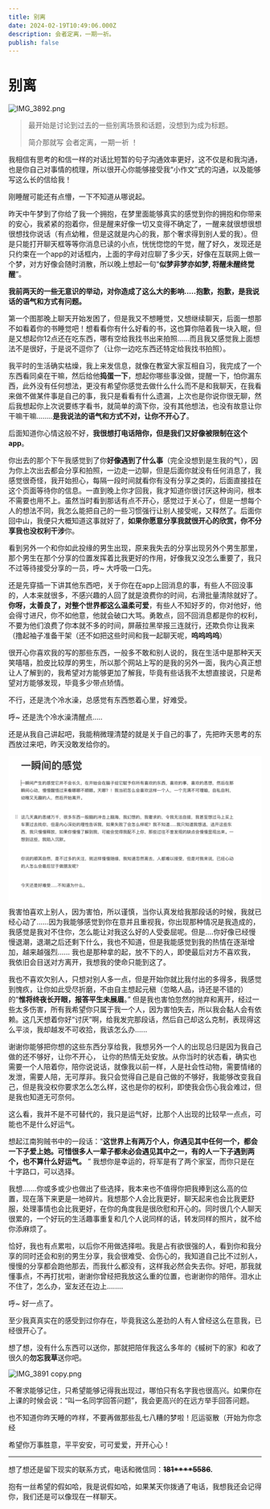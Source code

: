 ```yaml
---
title: 别离
date: 2024-02-19T10:49:06.000Z
description: 会者定离，一期一祈。
publish: false
---
```

# 别离
![IMG_3892.png](../../images/f0b9e5b18dfa6b3648d7e2e56be77e44.png)

> 最开始是讨论到过去的一些别离场景和话题，没想到为成为标题。
> 
> 简介那就写 会者定离，一期一祈 ！


我相信有思考的和信一样的对话比短暂的句子沟通效率更好，这不仅是和我沟通，也是你自己对事情的梳理，所以很开心你能够接受我“小作文”式的沟通，以及能够写这么长的信给我！

刚睡醒可能还有点懵，一下不知道从哪说起。

昨天中午梦到了你给了我一个拥抱，在梦里面能够真实的感觉到你的拥抱和你带来的安心，我紧紧的抱着你，但是醒来好像一切又变得不确定了，一醒来就很想很想很想找你说话（有点幼稚，但是这就是内心的我，那个奢求得到别人爱的我）。但是只能打开聊天框等等你消息已读的小点，恍恍惚惚的午觉，醒了好久，发现还是只约束在一个app的对话框内，上面的字母对应聊了多少天，好像在互联网上做一个梦，对方好像会随时消散，所以晚上想起一句“**似梦非梦亦如梦, 将醒未醒终觉醒**”。

**我前两天的一些无意识的举动，对你造成了这么大的影响.....抱歉，抱歉，是我说话的语气和方式有问题。**

第一个图那晚上聊天开始发困了，但是我又不想睡觉，又想继续聊天，后面一想那不如看着你的书睡觉吧！想看看你有什么好看的书，这也算你陪着我一块入眠，但是又想起你12点还在吃东西，哪有空给我找书出来拍照......而且我又感觉我上面想法不是很好，于是说不逗你了（让你一边吃东西还特定给我找书拍照）。

我平时的生活确实枯燥，我上来发信息，就像在教室大家互相自习，我完成了一个东西看同桌在干嘛，然后给他**捣蛋一下**，想起你哪些事没做，提醒一下，怕你漏东西，此外没有任何想法，更没有希望你感觉去做什么什么而不是和我聊天，在我看来做不做某件事是自己的事，我只是看看有什么遗漏，上次也是你说你很无聊，然后我想起你上次说要练字看书，就简单的滴下你，没有其他想法，也没有故意让你干嘛干嘛........**是我说法的语气和方式不对，让你不开心了**。

后面知道你心情这般不好，**我很想打电话陪你，但是我们又好像被限制在这个app**。

你出去的那个下午我感觉到了你**好像遇到了什么事**（完全没想到是生我的气），因为你上次出去都会分享和拍照，一边走一边聊，但是后面你就没有任何消息了，我感觉很奇怪，我开始担心，每隔一段时间就看你有没有分享之类的，后面直接挂在这个页面等待你的信息。一直到晚上你才回我，我才知道你很讨厌这种询问，根本不需要也用不上。虽然当时看到那话有点不开心，感觉过于关心了，但是一想每个人的想法不同，我怎么能把自己的一些习惯强行让别人接受呢，又释然了。后面你回中山，我便只大概知道这事就好了，**如果你愿意分享我就很开心的欣赏，你不分享我也没权利干涉**你。

看到另外一个和你如此投缘的男生出现，原来我失去的分享出现另外个男生那里，那个男生在那个分享的位置发挥着比我更好的作用，好像我又没怎么重要了，我只不过等待接受分享的一员，呼~ 大呼吸一口先。

还是先穿插一下讲其他东西吧，关于你在在app上回消息的事，有些人不回没事的，人本来就很多，不感兴趣的人回了就是浪费你的时间，右滑批量清除就好了。**你呀，太善良了，对整个世界都这么温柔可爱**，有些人不知好歹的，你对他好，他会得寸进尺，你不如他意，他就会破口大骂。勇敢点，回不回消息都是你的权利，不要为他们浪费了你本就不多的时间，屏蔽拉黑举报三连就行，还欺负你让我来（撸起袖子准备干架（还不如把这些时间和我一起聊天呢，**呜呜呜呜**）

很开心你喜欢我的写的那些东西，一般多不敢和别人说的，我在生活中是那种天天笑嘻嘻，脸皮比较厚的男生，所以那个网站上写的是我的另外一面，我内心真正想让人了解到的，我希望对方能够更加了解我，毕竟有些话我不太想直接说，只是希望对方能够发现，毕竟多少带点矫情。

不行，还是洗个冷水澡，总感觉有东西憋着心里，好难受。

呼~ 还是洗个冷水澡清醒点.....

还是从我自己讲起吧，我能稍微理清楚的就是关于自己的事了，先把昨天思考的东西放过来吧，昨天没敢发给你的。

![image.png](../../images/1e7ed9ca7e47a9709956d00e08048b72.png)
我害怕喜欢上别人，因为害怕，所以谨慎，当你认真发给我那段话的时候，我就已经心动了......因为我能够感觉到你在意并且重视我，你出现那种情况是我造成的，我感觉是我对不住你，怎么能让对我这么好的人受委屈呢。但是....你好像已经慢慢退潮，退潮之后还剩下什么，我也不知道，但是我能感觉到我的热情在逐渐增加，越来越强烈...... 我也是那种拿的起，放不下的人，即使最后对方不喜欢我，我依旧会目送对方离开，我想我的使命只能到这了。

我也不喜欢欠别人，只想对别人多一点，但是开始你就比我付出的多得多，我感觉到愧疚，让你如此受尽折磨，不由自主想起元稹（忽略人品，诗还是不错的）的“**惟将终夜长开眼，报答平生未展眉**。”   但是我也害怕忽然的抛弃和离开，经过一些太多伤害，所有我希望你只属于我一个人，因为害怕失去，所以我会黏人会有依赖。这几天想着你好“讨厌”啊，给我发完那段话，然后自己却这么克制，表现得这么平淡，我却越发不可收拾，我该怎么办......

谢谢你能够把你想的这些东西分享给我，我想另外一个人的出现总归是因为我自己做的还不够好，让你不开心， 让你的热情无处安放。从你当时的状态看，确实也需要一个人陪着你，陪你说说话，就像我以前一样，人是社会性动物，需要情绪的发泄，需要人陪，无可厚非。我只会觉得自己是自己做的不够好，我能够改变我自己，但是我没权你要求怎么怎么样，这也是你的权利，即使我会伤心我会难过，但是我也知道无可奈何。

这么看，我并不是不可替代的，我只是运气好，比那个人出现的比较早一点点，可能也不是什么好运气。

想起江南狗贼书中的一段话：“**这世界上有两万个人，你遇见其中任何一个，都会一下子爱上她。可惜很多人一辈子都未必会遇见其中之一，有的人一下子遇到两个，也不算什么好运气。** ”  我想你是幸运的，将军是有了两个家室，而你只是在十字路口，可以选择。

我想.......你或多或少也做出了些选择，我本来也不值得你把我捧到这么高的位置，现在落下来更是一地碎片。我想那个人会比我更好，聊天起来也会比我更舒服，处理事情也会比我更好，在你的角度我是很欣慰和开心的。同时很几个人聊天很累的，一个好玩的生活趣事重复和几个人说同样的话，转发同样的照片，就不给你添麻烦了。

恰好，我也有点累啦，以后你不用做选择啦。我是占有欲很强的人，看到你和我分享的同时还会和别的男生分享，我会很难受、会伤心的，我知道自己比不过别人，慢慢的分享都会跑他那去，而我什么都没有，这样我必然会失去你。好吧，那我就懂事点，不再打扰啦，谢谢你曾经把我放这么重的位置，也谢谢你的陪伴。泪水止不住了，怎么办，室友还在边上........

呼~ 好一点了。

至少我真真实在的感受到过你存在，毕竟我这么差劲的人有人曾经这么在意我，已经很开心了。

想了想，没有什么东西可以送你，那就把陪伴我这么多年的《槭树下的家》和收了很久的**勿忘我草**送你吧。

![IMG_3891 copy.png](../../images/30344829d8d988df735fa9f08c34296f.png)

不奢求能够记住，只希望能够记得我出现过，哪怕只有名字我也很高兴。如果你在上课的时候会说：“叫一名同学回答问题”，我会更高兴的在远方举手回答问题。

也不知道你昨天睡的咋样，不要再做那些乱七八糟的梦啦！厄运驱散（开始为你念经

希望你万事胜意，平平安安，可可爱爱，开开心心！

---

想了想还是留下现实的联系方式，电话和微信同：**~~181****5586~~.**

抱有一丝希望的假如哈，我是说假如哈，如果某天你拨通了电话，我想我还会记得你，我们还是可以像现在一样聊天。
